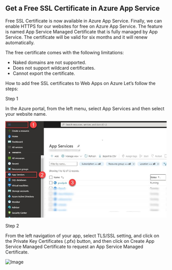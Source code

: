 Get a Free SSL Certificate in Azure App Service
--
Free SSL Certificate is now available in Azure App Service. Finally, we can enable HTTPS for our websites for free on Azure App Service. The feature is named App Service Managed Certificate that is fully managed by App Service.  The certificate will be valid for six months and it will renew automatically.

The free certificate comes with the following limitations:
-	Naked domains are not supported.
-	Does not support wildcard certificates.
-	Cannot export the certificate.

How to add free SSL certificates to Web Apps on Azure
Let’s follow the steps: 

Step 1


In the Azure portal, from the left menu, select App Services and then select your website name.

![Image](https://github.com/cloudstk/DNS/blob/b19bdf16929551ba2b9d70cc314b01131b775c92/Free-SSL-Certificate/media/SSL_CERT_1.jpg "icon")


Step 2

From the left navigation of your app, select TLS/SSL setting, and click on the Private Key Certificates (.pfx) button, and then click on Create App Service Managed Certificate to request an App Service Managed Certificate.

![Image](https://github.com/cloudstk/DNS/blob/b19bdf16929551ba2b9d70cc314b01131b775c92/Free-SSL-Certificate/media/SSL_CERT_2.jpg "icon")
